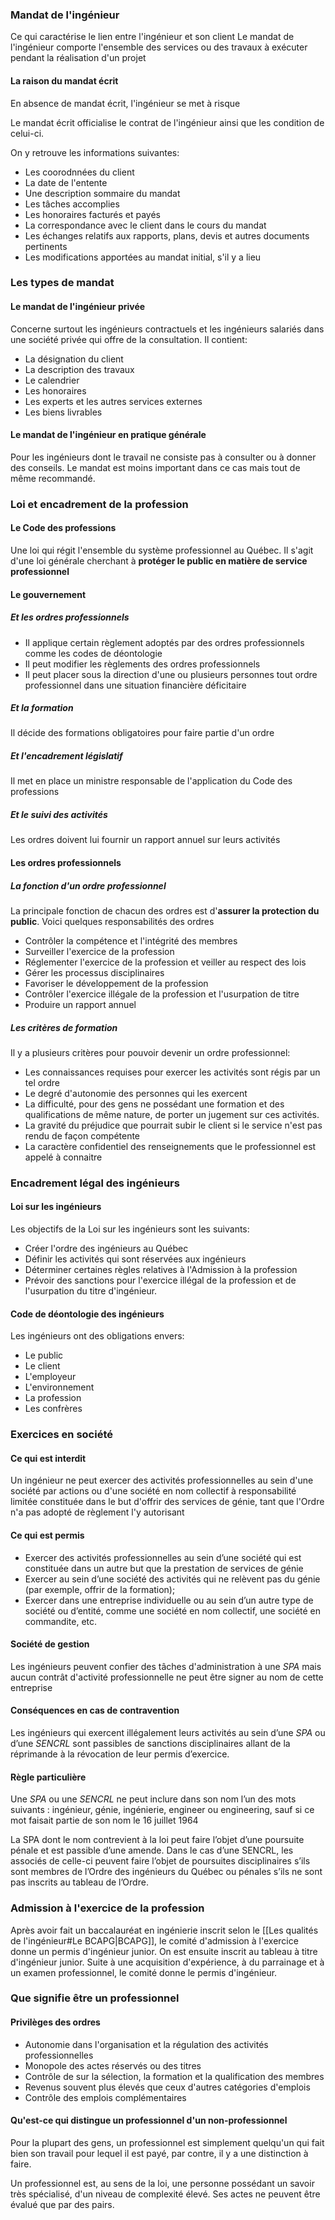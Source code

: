 ### Mandat de l'ingénieur
Ce qui caractérise le lien entre l'ingénieur et son client
Le mandat de l'ingénieur comporte l'ensemble des services ou des travaux à exécuter pendant la réalisation d'un projet

#### La raison du mandat écrit
En absence de mandat écrit, l'ingénieur se met à risque

Le mandat écrit officialise le contrat de l'ingénieur ainsi que les condition de celui-ci.

On y retrouve les informations suivantes:
- Les coorodnnées du client
- La date de l'entente
- Une description sommaire du mandat
- Les tâches accomplies
- Les honoraires facturés et payés
- La correspondance avec le client dans le cours du mandat
- Les échanges relatifs aux rapports, plans, devis et autres documents pertinents
- Les modifications apportées au mandat initial, s'il y a lieu

### Les types de mandat
#### Le mandat de l'ingénieur privée
Concerne surtout les ingénieurs contractuels et les ingénieurs salariés dans une société privée qui offre de la consultation. Il contient:
- La désignation du client
- La description des travaux
- Le calendrier
- Les honoraires
- Les experts et les autres services externes
- Les biens livrables
#### Le mandat de l'ingénieur en pratique générale
Pour les ingénieurs dont le travail ne consiste pas à consulter ou à donner des conseils. Le mandat est moins important dans ce cas mais tout de même recommandé.

### Loi et encadrement de la profession
#### Le Code des professions
Une loi qui régit l'ensemble du système professionnel au Québec. Il s'agit d'une loi générale cherchant à **protéger le public en matière de service professionnel**
#### Le gouvernement

##### Et les ordres professionnels
- Il applique certain règlement adoptés par des ordres professionnels comme les codes de déontologie
- Il peut modifier les règlements des ordres professionnels
- Il peut placer sous la direction d'une ou plusieurs personnes tout ordre professionnel dans une situation financière déficitaire
##### Et la formation
Il décide des formations obligatoires pour faire partie d'un ordre
##### Et l'encadrement législatif
Il met en place un ministre responsable de l'application du Code des professions
##### Et le suivi des activités
Les ordres doivent lui fournir un rapport annuel sur leurs activités

#### Les ordres professionnels
##### La fonction d'un ordre professionnel
La principale fonction de chacun des ordres est d'**assurer la protection du public**. Voici quelques responsabilités des ordres
- Contrôler la compétence et l'intégrité des membres
- Surveiller l'exercice de la profession
- Réglementer l'exercice de la profession et veiller au respect des lois
- Gérer les processus disciplinaires
- Favoriser le développement de la profession
- Contrôler l'exercice illégale de la profession et l'usurpation de titre
- Produire un rapport annuel
##### Les critères de formation
Il y a plusieurs critères pour pouvoir devenir un ordre professionnel:
- Les connaissances requises pour exercer les activités sont régis par un tel ordre
- Le degré d'autonomie des personnes qui les exercent
- La difficulté, pour des gens ne possédant une formation et des qualifications de même nature, de porter un jugement sur ces activités.
- La gravité du préjudice que pourrait subir le client si le service n'est pas rendu de façon compétente
- La caractère confidentiel des renseignements que le professionnel est appelé à connaitre

### Encadrement légal des ingénieurs
#### Loi sur les ingénieurs
Les objectifs de la Loi sur les ingénieurs sont les suivants: 
- Créer l'ordre des ingénieurs au Québec
- Définir les activités qui sont réservées aux ingénieurs
- Déterminer certaines règles relatives à l'Admission à la profession
- Prévoir des sanctions pour l'exercice illégal de la profession et de l'usurpation du titre d'ingénieur.
#### Code de déontologie des ingénieurs
Les ingénieurs ont des obligations envers:
- Le public
- Le client
- L'employeur
- L'environnement
- La profession
- Les confrères

### Exercices en société
#### Ce qui est interdit
Un ingénieur ne peut exercer des activités professionnelles au sein d'une société par actions ou d'une société en nom collectif à responsabilité limitée constituée dans le but d'offrir des services de génie, tant que l'Ordre n'a pas adopté de règlement l'y autorisant
#### Ce qui est permis
- Exercer des activités professionnelles au sein d’une société qui est constituée dans un autre but que la prestation de services de génie
- Exercer au sein d’une société des activités qui ne relèvent pas du génie (par exemple, offrir de la formation); 
- Exercer dans une entreprise individuelle ou au sein d’un autre type de société ou d’entité, comme une société en nom collectif, une société en commandite, etc.

#### Société de gestion
Les ingénieurs peuvent confier des tâches d'administration à une *SPA* mais aucun contrât d'activité professionnelle ne peut être signer au nom de cette entreprise

#### Conséquences en cas de contravention
Les ingénieurs qui exercent illégalement leurs activités au sein d’une *SPA* ou d’une *SENCRL* sont passibles de sanctions disciplinaires allant de la réprimande à la révocation de leur permis d’exercice.

#### Règle particulière
Une *SPA* ou une *SENCRL* ne peut inclure dans son nom l’un des mots suivants : ingénieur, génie, ingénierie, engineer ou engineering, sauf si ce mot faisait partie de son nom le 16 juillet 1964

La SPA dont le nom contrevient à la loi peut faire l’objet d’une poursuite pénale et est passible d’une amende. Dans le cas d’une SENCRL, les associés de celle-ci peuvent faire l’objet de poursuites disciplinaires s’ils sont membres de l’Ordre des ingénieurs du Québec ou pénales s’ils ne sont pas inscrits au tableau de l’Ordre.

### Admission à l'exercice de la profession
Après avoir fait un baccalauréat en ingénierie inscrit selon le [[Les qualités de l'ingénieur#Le BCAPG|BCAPG]], le comité d'admission à l'exercice donne un permis d'ingénieur junior. On est ensuite inscrit au tableau à titre d'ingénieur junior. Suite à une acquisition d'expérience, à du parrainage et à un examen professionnel, le comité donne le permis d'ingénieur.

### Que signifie être un professionnel

#### Privilèges des ordres
- Autonomie dans l'organisation et la régulation des activités professionnelles
- Monopole des actes réservés ou des titres
- Contrôle de sur la sélection, la formation et la qualification des membres
- Revenus souvent plus élevés que ceux d'autres catégories d'emplois
- Contrôle des emplois complémentaires
#### Qu'est-ce qui distingue un professionnel d'un non-professionnel
Pour la plupart des gens, un professionnel est simplement quelqu'un qui fait bien son travail pour lequel il est payé, par contre, il y a une distinction à faire.

Un professionnel est, au sens de la loi, une personne possédant un savoir très spécialisé, d'un niveau de complexité élevé. Ses actes ne peuvent être évalué que par des pairs.